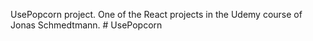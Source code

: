 UsePopcorn project. One of the React projects in the Udemy course of Jonas Schmedtmann. # UsePopcorn